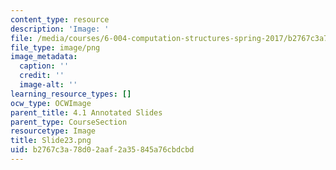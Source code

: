 ```yaml
---
content_type: resource
description: 'Image: '
file: /media/courses/6-004-computation-structures-spring-2017/b2767c3a78d02aaf2a35845a76cbdcbd_Slide23.png
file_type: image/png
image_metadata:
  caption: ''
  credit: ''
  image-alt: ''
learning_resource_types: []
ocw_type: OCWImage
parent_title: 4.1 Annotated Slides
parent_type: CourseSection
resourcetype: Image
title: Slide23.png
uid: b2767c3a-78d0-2aaf-2a35-845a76cbdcbd
---
```


